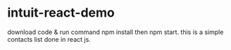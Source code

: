 # intuit-react-demo
download code & run command npm install then npm start. this is a simple contacts list done in react js.
